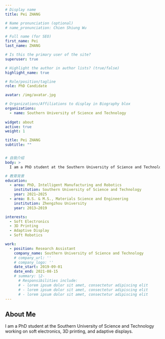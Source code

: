 ```yaml
---
# Display name
title: Pei ZHANG

# Name pronunciation (optional)
# name_pronunciation: Chien Shiung Wu

# Full name (for SEO)
first_name: Pei
last_name: ZHANG

# Is this the primary user of the site?
superuser: true

# Highlight the author in author lists? (true/false)
highlight_name: true

# Role/position/tagline
role: PhD Candidate

avatar: /img/avatar.jpg

# Organizations/Affiliations to display in Biography blox
organizations:
  - name: Southern University of Science and Technology
   
widget: about
active: true
weight: 1

title: Pei ZHANG
subtitle: ""


# 自我介绍
body: >
  I am a PhD student at the Southern University of Science and Technology working on soft electronics, 3D printing, and adaptive displays.

# 教育背景
education:
  - area: PhD, Intelligent Manufacturing and Robotics
    institution: Southern University of Science and Technology
    year: 2021–2025
  - area: B.S. & M.S., Materials Science and Engineering
    institution: Zhengzhou University
    year: 2013–2019

interests:
  - Soft Electronics
  - 3D Printing
  - Adaptive Display
  - Soft Robotics

work:
  - position: Research Assistant
    company_name: Southern University of Science and Technology
    # company_url: ''
    # company_logo: ''
    date_start: 2019-09-01
    date_end: 2021-08-15
    # summary: |2-
      # Responsibilities include:
      # - lorem ipsum dolor sit amet, consectetur adipiscing elit
      # - lorem ipsum dolor sit amet, consectetur adipiscing elit
      # - lorem ipsum dolor sit amet, consectetur adipiscing elit
---    
```


## About Me

 I am a PhD student at the Southern University of Science and Technology working on soft electronics, 3D printing, and adaptive displays.
